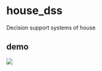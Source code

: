 # house_dss
 Decision support systems of house


## demo
![](https://im2.ezgif.com/tmp/ezgif-2-5418f4727c07.gif)